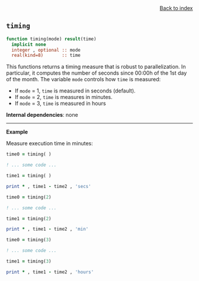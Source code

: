 
<span style="text-align:right;display:block;">
<a href="https://borjapetit.github.io/fortran_toolkit/">Back to index</a>
</span>

## ```timing```

```fortran
function timing(mode) result(time)
  implicit none
  integer , optional :: mode
  real(kind=8)       :: time
```

This functions returns a timing measure that is robust to parallelization. In particular, it computes the number of seconds since 00:00h of the 1st day of the month. The variable ```mode``` controls how ```time``` is measured:
- If ```mode``` = 1, ```time``` is measured in seconds (default).
- If ```mode``` = 2, ```time``` is measures in minutes.
- If ```mode``` = 3, ```time``` is measured in hours

**Internal dependencies**: none

---

**Example**

Measure execution time in minutes:

```fortran
time0 = timing( )

! ... some code ...

time1 = timing( )

print * , time1 - time2 , 'secs'

time0 = timing(2)

! ... some code ...

time1 = timing(2)

print * , time1 - time2 , 'min'

time0 = timing(3)

! ... some code ...

time1 = timing(3)

print * , time1 - time2 , 'hours'
``` 